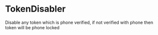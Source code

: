 # TokenDisabler
Disable any token which is phone verified, if not verified with phone then token will be phone locked
